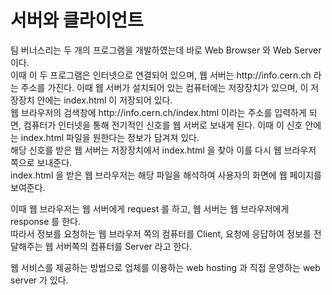 # 서버와 클라이언트
<p>팀 버너스리는 두 개의 프로그램을 개발하였는데 바로 Web Browser 와 Web Server 이다.<br>
이때 이 두 프로그램은 인터넷으로 연결되어 있으며, 웹 서버는 http://info.cern.ch 라는 주소를 가진다. 이때 웹 서버가 설치되어 있는 컴퓨터에는
저장장치가 있으며, 이 저장장치 안에는 index.html 이 저장되어 있다.<br>
웹 브라우저의 검색창에 http://info.cern.ch/index.html 이라는 주소를 입력하게 되면, 컴퓨터가 인터넷을 통해 전기적인 신호를 웹 서버로 보내게 된다.
이때 이 신호 안에는 index.html 파일을 원한다는 정보가 담겨져 있다.<br>
해당 신호를 받은 웹 서버는 저장장치에서 index.html 을 찾아 이를 다시 웹 브라우저 쪽으로 보내준다.<br>
index.html 을 받은 웹 브라우저는 해당 파일을 해석하여 사용자의 화면에 웹 페이지를 보여준다.</p>
<p>이때 웹 브라우저는 웹 서버에게 request 를 하고, 웹 서버는 웹 브라우저에게 response 를 한다.<br>
따라서 정보를 요청하는 웹 브라우저 쪽의 컴퓨터를 Client, 요청에 응답하여 정보를 전달해주는 웹 서버쪽의 컴퓨터를 Server 라고 한다.</p>
<p>웹 서비스를 제공하는 방법으로 업체를 이용하는 web hosting 과 직접 운영하는 web server 가 있다.</p>